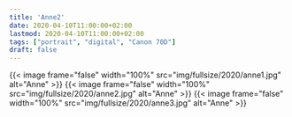 ```yaml
---
title: 'Anne2'
date: 2020-04-10T11:00:00+02:00
lastmod: 2020-04-10T11:00:00+02:00
tags: ["portrait", "digital", "Canon 70D"]
draft: false
---
```

{{< image frame="false" width="100%" src="img/fullsize/2020/anne1.jpg" alt="Anne" >}}
{{< image frame="false" width="100%" src="img/fullsize/2020/anne2.jpg" alt="Anne" >}}
{{< image frame="false" width="100%" src="img/fullsize/2020/anne3.jpg" alt="Anne" >}}
